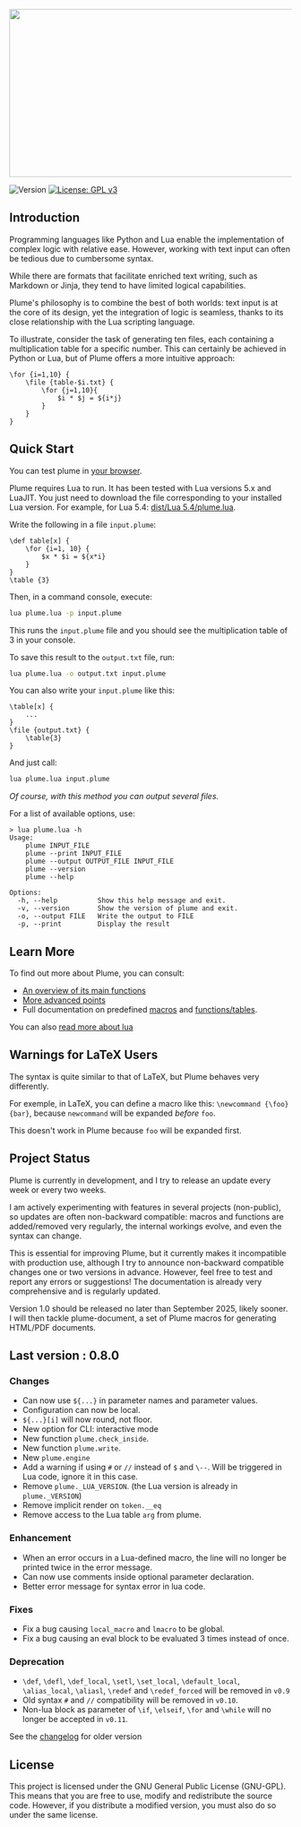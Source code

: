 <p align="center"><img src="dist/plume.png" width="600" height="300"></p>

![Version](https://img.shields.io/badge/version-0.8.0-blue.svg) [![License: GPL v3](https://img.shields.io/badge/License-GPLv3-blue.svg)](https://www.gnu.org/licenses/gpl-3.0)

## Introduction

Programming languages like Python and Lua enable the implementation of complex logic with relative ease. However, working with text input can often be tedious due to cumbersome syntax.

While there are formats that facilitate enriched text writing, such as Markdown or Jinja, they tend to have limited logical capabilities.

Plume's philosophy is to combine the best of both worlds: text input is at the core of its design, yet the integration of logic is seamless, thanks to its close relationship with the Lua scripting language.

To illustrate, consider the task of generating ten files, each containing a multiplication table for a specific number. This can certainly be achieved in Python or Lua, but of Plume offers a more intuitive approach:

```plume
\for {i=1,10} {
    \file {table-$i.txt} {
        \for {j=1,10}{
            $i * $j = ${i*j}
        }
    }
}
```

## Quick Start

You can test plume in [your browser](https://app.barbedor.bzh/plume.html). 

Plume requires Lua to run. It has been tested with Lua versions 5.x and LuaJIT. You just need to download the file corresponding to your installed Lua version. For example, for Lua 5.4: [dist/Lua 5.4/plume.lua](dist/5.4/plume.lua).

Write the following in a file `input.plume`:

```plume
\def table[x] {
    \for {i=1, 10} {
        $x * $i = ${x*i}
    }
}
\table {3}
```

Then, in a command console, execute:

```bash
lua plume.lua -p input.plume
```

This runs the `input.plume` file and you should see the multiplication table of 3 in your console.

To save this result to the `output.txt` file, run:

```bash
lua plume.lua -o output.txt input.plume
```

You can also write your `input.plume` like this:

```plume
\table[x] {
    ...
}
\file {output.txt} {
    \table{3}
}
```

And just call:

```bash
lua plume.lua input.plume
```

_Of course, with this method you can output several files._

For a list of available options, use:

```
> lua plume.lua -h
Usage:
    plume INPUT_FILE
    plume --print INPUT_FILE
    plume --output OUTPUT_FILE INPUT_FILE
    plume --version
    plume --help

Options:
  -h, --help          Show this help message and exit.
  -v, --version       Show the version of plume and exit.
  -o, --output FILE   Write the output to FILE
  -p, --print         Display the result
```

## Learn More

To find out more about Plume, you can consult:
- [An overview of its main functions](doc/overview.md)
- [More advanced points](doc/advanced.md)
- Full documentation on predefined [macros](doc/macros.md) and  [functions/tables](doc/api.md).

You can also [read more about lua](https://www.lua.org/pil/1.html)

## Warnings for LaTeX Users

The syntax is quite similar to that of LaTeX, but Plume behaves very differently.

For exemple, in LaTeX, you can define a macro like this: `\newcommand {\foo} {bar}`, because `newcommand` will be expanded _before_ `foo`.

This doesn't work in Plume because `foo` will be expanded first.

## Project Status

Plume is currently in development, and I try to release an update every week or every two weeks.

I am actively experimenting with features in several projects (non-public), so updates are often non-backward compatible: macros and functions are added/removed very regularly, the internal workings evolve, and even the syntax can change.

This is essential for improving Plume, but it currently makes it incompatible with production use, although I try to announce non-backward compatible changes one or two versions in advance. However, feel free to test and report any errors or suggestions! The documentation is already very comprehensive and is regularly updated.

Version 1.0 should be released no later than September 2025, likely sooner. I will then tackle plume-document, a set of Plume macros for generating HTML/PDF documents.

## Last version : 0.8.0

### Changes
- Can now use `${...}` in parameter names and parameter values.
- Configuration can now be local.
- `${...}[i]` will now round, not floor.
- New option for CLI: interactive mode
- New function `plume.check_inside`.
- New function `plume.write`.
- New `plume.engine`
- Add a warning if using `#` or `//` instead of `$` and `\--`. Will be triggered in Lua code, ignore it in this case.
- Remove `plume._LUA_VERSION`. (the Lua version is already in `plume._VERSION`)
- Remove implicit render on `token.__eq`
- Remove access to the Lua table `arg` from plume.

### Enhancement
- When an error occurs in a Lua-defined macro, the line will no longer be printed twice in the error message.
- Can now use comments inside optional parameter declaration.
- Better error message for syntax error in lua code.

### Fixes
- Fix a bug causing `local_macro` and `lmacro` to be global.
- Fix a bug causing an eval block to be evaluated 3 times instead of once.

### Deprecation
- `\def`, `\defl`, `\def_local`, `\setl`, `\set_local`, `\default_local`, `\alias_local`, `\aliasl`, `\redef` and `\redef_forced` will be removed in `v0.9`
- Old syntax `#` and `//` compatibility will be removed in `v0.10`.
- Non-lua block as parameter of `\if`, `\elseif`, `\for` and `\while` will no longer be accepted in `v0.11`.

See the [changelog](doc/changelog.md) for older version

## License

This project is licensed under the GNU General Public License (GNU-GPL). This means that you are free to use, modify and redistribute the source code. However, if you distribute a modified version, you must also do so under the same license. 

